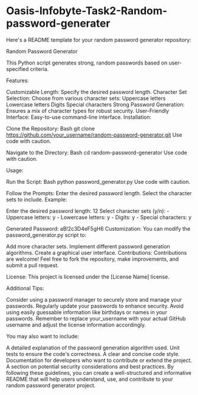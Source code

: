 # Oasis-Infobyte-Task2-Random-password-generater

Here's a README template for your random password generator repository:

Random Password Generator

This Python script generates strong, random passwords based on user-specified criteria.

Features:

Customizable Length: Specify the desired password length.
Character Set Selection: Choose from various character sets:
Uppercase letters
Lowercase letters
Digits
Special characters
Strong Password Generation: Ensures a mix of character types for robust security.
User-Friendly Interface: Easy-to-use command-line interface.
Installation:

Clone the Repository:
Bash
git clone https://github.com/your_username/random-password-generator.git
Use code with caution.

Navigate to the Directory:
Bash
cd random-password-generator
Use code with caution.

Usage:

Run the Script:
Bash
python password_generator.py
Use code with caution.

Follow the Prompts:
Enter the desired password length.
Select the character sets to include.
Example:

Enter the desired password length: 12
Select character sets (y/n):
    - Uppercase letters: y
    - Lowercase letters: y
    - Digits: y
    - Special characters: y

Generated Password: aB!2c3D4eF5gH6
Customization:
You can modify the password_generator.py script to:

Add more character sets.
Implement different password generation algorithms.
Create a graphical user interface.
Contributions:
Contributions are welcome! Feel free to fork the repository, make improvements, and submit a pull request.

License:
This project is licensed under the [License Name] license.   

Additional Tips:

Consider using a password manager to securely store and manage your passwords.
Regularly update your passwords to enhance security.
Avoid using easily guessable information like birthdays or names in your passwords.
Remember to replace your_username with your actual GitHub username and adjust the license information accordingly.

You may also want to include:

A detailed explanation of the password generation algorithm used.
Unit tests to ensure the code's correctness.
A clear and concise code style.
Documentation for developers who want to contribute or extend the project.
A section on potential security considerations and best practices.
By following these guidelines, you can create a well-structured and informative README that will help users understand, use, and contribute to your random password generator project.
